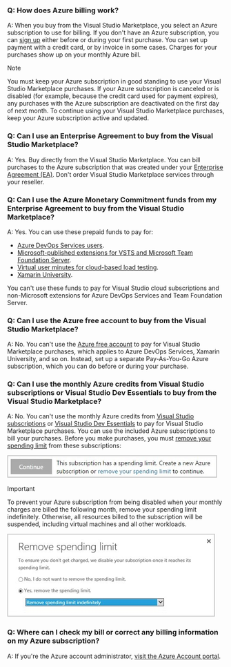 ### Q: How does Azure billing work?

A:	When you buy from the Visual Studio Marketplace, you select an Azure subscription to use for billing. If you don't have an Azure subscription, you can [sign up](https://portal.azure.com) either before or during your first purchase. You can set up payment with a credit card, or by invoice in some cases. Charges for your purchases show up on your monthly Azure bill.

>[!NOTE] 
> You must keep your Azure subscription in good standing to use your Visual Studio Marketplace purchases. If your Azure subscription is canceled or is disabled (for example, because the credit card used for payment expires), any purchases with the Azure subscription are deactivated on the first day of next month. To continue using your Visual Studio Marketplace purchases, keep your Azure subscription active and updated.


### Q:	Can I use an Enterprise Agreement to buy from the Visual Studio Marketplace?

A:	Yes. Buy directly from the Visual Studio Marketplace. You can bill purchases to the Azure subscription that was created under your [Enterprise Agreement (EA)](https://azure.microsoft.com/pricing/enterprise-agreement/). Don't order Visual Studio Marketplace services through your reseller.

### Q:	Can I use the Azure Monetary Commitment funds from my Enterprise Agreement to buy from the Visual Studio Marketplace?

A:	Yes. You can use these prepaid funds to pay for: 

*	[Azure DevOps Services users](https://marketplace.visualstudio.com/items?itemName=ms.vss-vstsuser).
*	[Microsoft-published extensions for VSTS and Microsoft Team Foundation Server](https://marketplace.visualstudio.com/vsts).
*	[Virtual user minutes for cloud-based load testing](/../organizations/billing/buy-more-build-vs).
*   [Xamarin University](https://www.xamarin.com/university).

You can't use these funds to pay for Visual Studio cloud subscriptions and non-Microsoft extensions for Azure DevOps Services and Team Foundation Server.

### Q:	Can I use the Azure free account to buy from the Visual Studio Marketplace?

A:	No. You can't use the [Azure free account](https://azure.microsoft.com/pricing/free-trial/) to pay for Visual Studio Marketplace purchases, which applies to Azure DevOps Services, Xamarin University, and so on. Instead, set up a separate Pay-As-You-Go Azure subscription, which you can do before or during your purchase. 

### Q:	Can I use the monthly Azure credits from Visual Studio subscriptions or Visual Studio Dev Essentials to buy from the Visual Studio Marketplace?

A:	No. You can't use the monthly Azure credits from [Visual Studio subscriptions](https://visualstudio.microsoft.com/products/subscriber-benefits-vs) or [Visual Studio Dev Essentials](https://visualstudio.microsoft.com/products/visual-studio-dev-essentials-vs.aspx) to pay for Visual Studio Marketplace purchases. You can use the included Azure subscriptions to bill your purchases. Before you make purchases, you must [remove your spending limit](https://azure.microsoft.com/pricing/spending-limits/) from these subscriptions:

<img alt="Spending limit" src="_img/spending-limit.png" style="border: 1px solid #CCCCCC" />

<a name="spending-limit"></a>

> [!Important]
> To prevent your Azure subscription from being disabled when your monthly charges are billed the following month, remove your spending limit indefinitely. Otherwise, all resources billed to the subscription will be suspended, including virtual machines and all other workloads. 

<img alt="Remove spending limit indefinitely" src="_img/remove-spending-limit.png" style="border: 1px solid #CCCCCC" />

### Q: Where can I check my bill or correct any billing information on my Azure subscription?

A:	If you're the Azure account administrator, [visit the Azure Account portal](https://account.windowsazure.com).

